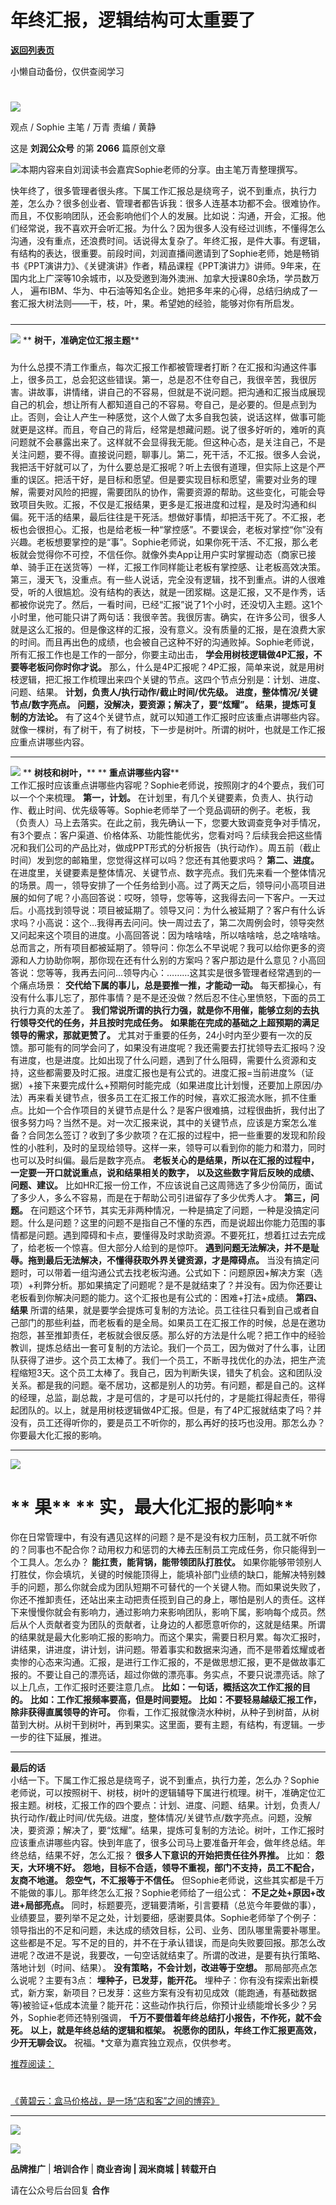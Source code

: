 # 年终汇报，逻辑结构可太重要了

[**返回列表页**](/gzh/刘润)

小懒自动备份，仅供查阅学习

#
![](https://mmbiz.qpic.cn/sz_mmbiz_jpg/Eia1pKbzLGbQ05rqf4tHyB6X44YvIRZf7ciayibtRy0rVSib8CQjW35A8ibcicFzDvdSceZ3wxRFa7icOhIMKPHicVnvEw/640?wx_fmt=jpeg&wxfrom;=5&wx;_lazy=1&wx;_co=1)

观点 / Sophie 主笔 / 万青 责编 / 黄静

这是 **刘润公众号** 的第 **2066** 篇原创文章

  

![](https://mmbiz.qpic.cn/sz_mmbiz_png/Eia1pKbzLGbSZ57HPo7A5mhKzhKlg5AokaIREqaw64oGKpiaSg9pz2EjBp3ZRqWY1KtKS3jGJY8tT6KuU1elczBQ/640?wx_fmt=png&wxfrom;=5&wx;_lazy=1&wx;_co=1)本期内容来自刘润读书会嘉宾Sophie老师的分享。由主笔万青整理撰写。

快年终了，很多管理者很头疼。下属工作汇报总是绕弯子，说不到重点，执行力差，怎么办？很多创业者、管理者都告诉我：很多人连基本功都不会。很难协作。而且，不仅影响团队，还会影响他们个人的发展。比如说：沟通，开会，汇报。他们经常说，我不喜欢开会听汇报。为什么？因为很多人没有经过训练，不懂得怎么沟通，没有重点，还浪费时间。话说得太复杂了。年终汇报，是件大事。有逻辑，有结构的表达，很重要。‍前段时间，刘润直播间邀请到了Sophie老师，她是畅销书《PPT演讲力》、《关键演讲》作者，精品课程《PPT演讲力》讲师。9年来，在国内北上广深等10余城市，以及受邀到海外澳洲、加拿大授课80余场，学员数万人，
遍布IBM、华为、中石油等知名企业。她把多年来的心得，总结归纳成了一套汇报大树法则——干，枝，叶，果。希望她的经验，能够对你有所启发。

  

#####

* * *

  
![](https://mmbiz.qpic.cn/sz_mmbiz_png/Eia1pKbzLGbSZ57HPo7A5mhKzhKlg5AokGuTJ7iaXLka0P3SWib72tWhUQ0gF1XSW0512qjp1LtB15p00XD4RibnQw/640?wx_fmt=png&wxfrom;=5&wx;_lazy=1&wx;_co=1)
** **树干，准确定位汇报主题****

#####  

为什么总摸不清工作重点，每次汇报工作都被管理者打断？在汇报和沟通这件事上，很多员工，总会犯这些错误。第一，总是忍不住夸自己，我很辛苦，我很厉害。讲故事，讲情绪，讲自己的不容易，但就是不说问题。把沟通和汇报当成展现自己的机会，想让所有人都知道自己的不容易。夸自己，是必要的。但是点到为止。否则，会让人产生一种感觉，这个人做了太多自我包装，说话这样，做事可能就更是这样。而且，夸自己的背后，经常是想藏问题。说了很多好听的，难听的真问题就不会暴露出来了。这样就不会显得我无能。但这种心态，是关注自己，不是关注问题，要不得。直接说问题，聊事儿。第二，死干活，不汇报。很多人会说，我把活干好就可以了，为什么要总是汇报呢？听上去很有道理，但实际上这是个严重的误区。把活干好，是目标和愿望。但是要实现目标和愿望，需要对业务的理解，需要对风险的把握，需要团队的协作，需要资源的帮助。这些变化，可能会导致项目失败。汇报，不仅是汇报结果，更多是汇报进度和过程，是及时沟通和纠偏。死干活的结果，最后往往是干死活。想做好事情，却把活干死了。不汇报，老板也会很担心。汇报，也是给老板一种“掌控感”。不要误会，老板对掌控“你”没有兴趣。老板想要掌控的是“事”。Sophie老师说，如果你死干活、不汇报，那么老板就会觉得你不可控，不信任你。就像外卖App让用户实时掌握动态（商家已接单、骑手正在送货等）一样，汇报工作同样能让老板有掌控感、让老板高效决策。第三，漫天飞，没重点。有一些人说话，完全没有逻辑，找不到重点。讲的人很难受，听的人很尴尬。没有结构的表达，就是一团浆糊。这是汇报，又不是作秀，话都被你说完了。然后，一看时间，已经“汇报”说了1个小时，还没切入主题。这1个小时里，他可能只讲了两句话：我很辛苦。我很厉害。确实，在许多公司，很多人就是这么汇报的。但是像这样的汇报，没有意义。没有质量的汇报，是在浪费大家的时间。而且再出色的成绩，也会被自己这种不好的沟通败掉。Sophie老师说，所有汇报工作也是工作的一部分，你要主动出击，
**学会用树枝逻辑做4P汇报，不要等老板问你时你才说。**
那么，什么是4P汇报呢？4P汇报，简单来说，就是用树枝逻辑，把汇报工作梳理出来四个关键的节点。这四个节点分别是：计划、进度、问题、结果。
**计划，负责人/执行动作/截止时间/优先级。** **进度，整体情况/关键节点/数字亮点。** **问题，没解决，要资源；解决了，要“炫耀”。**
**结果，提炼可复制的方法论。**
有了这4个关键节点，就可以知道工作汇报时应该重点讲哪些内容。就像一棵树，有了树干，有了树枝，下一步是树叶。所谓的树叶，也就是工作汇报应重点讲哪些内容。  

* * *

  
![](https://mmbiz.qpic.cn/sz_mmbiz_png/Eia1pKbzLGbSZ57HPo7A5mhKzhKlg5Aok2AIiaJW7l8erHxZALX3I4UCZ6icOiaG54icicgBCn0whu5uVqgIHoicjBcLQ/640?wx_fmt=png&wxfrom;=5&wx;_lazy=1&wx;_co=1)
** **树枝和树叶，**** ** **重点讲哪些内容****  
工作汇报时应该重点讲哪些内容呢？Sophie老师说，按照刚才的4个要点，我们可以一个个来梳理。 **第一，计划。**
在计划里，有几个关键要素，负责人、执行动作、截止时间、优先级等等。Sophie老师举了一个竞品调研的例子。老板，我（负责人）马上去落实。在此之前，我先确认一下，您要大致调查竞争对手情况，有3个要点：客户渠道、价格体系、功能性能优劣，您看对吗？后续我会把这些情况和我们公司的产品比对，做成PPT形式的分析报告（执行动作）。周五前（截止时间）发到您的邮箱里，您觉得这样可以吗？您还有其他要求吗？
**第二、进度。**
在进度里，关键要素是整体情况、关键节点、数字亮点。我们先来看一个整体情况的场景。周一，领导安排了一个任务给到小高。过了两天之后，领导问小高项目进展的如何了呢？小高回答说：哎呀，领导，您等等，这我得去问一下客户。一天过后。小高找到领导说：项目被延期了。领导又问：为什么被延期了？客户有什么诉求吗？小高说：这个…我得再去问问。快一周过去了，第二次周例会时，领导突然又问起来这个项目的进度。小高回答说：因为啥啥啥，所以啥啥啥，总之啥啥啥。总而言之，所有项目都被延期了。领导问：你怎么不早说呢？我可以给你更多的资源和人力协助你啊，那你现在还有什么别的方案吗？客户那边是什么意见？小高回答说：您等等，我再去问问…领导内心：………这其实是很多管理者经常遇到的一个痛点场景：
**交代给下属的事儿，总是要推一推，才能动一动。**
每天都操心，有没有什么事儿忘了，那件事情？是不是还没做？然后忍不住心里愤怒，下面的员工执行力真的太差了。
**我们常说所谓的执行力强，就是你不用催，能够立刻的去执行领导交代的任务，并且按时完成任务。**
**如果能在完成的基础之上超预期的满足领导的需求，那就更赞了。**
尤其对于重要的任务，24小时内至少要有一次的反馈。那可能有的同学会问了，如果没有进度呢？我还需要去打扰领导去汇报吗？没有进度，也是进度。比如出现了什么问题，遇到了什么阻碍，需要什么资源和支持，这些都需要及时汇报。进度汇报也是有公式的。进度汇报=当前进度%（证据）+接下来要完成什么+预期何时能完成（如果进度比计划慢，还要加上原因/办法）再来看关键节点，很多员工在汇报工作的时候，喜欢汇报流水账，抓不住重点。比如一个合作项目的关键节点是什么？是客户很难搞，过程很曲折，我付出了很多努力吗？当然不是。对一次汇报来说，其中的关键节点，应该是方案怎么准备？合同怎么签订？收到了多少款项？在汇报的过程中，把一些重要的发现和阶段性的小胜利，及时的呈现给领导。这样一来，领导可以看到你的能力和潜力，同时也可以及时纠偏。最后是数字亮点。
**老板关心的是结果，所以在汇报的过程中，一定要一开口就说重点，说和结果相关的数字，** **以及这些数字背后反映的成绩、问题、建议。**
比如HR汇报一份工作，不应该说自己这周筛选了多少份简历，面试了多少人，多么不容易，而是在于帮助公司引进留存了多少优秀人才。 **第三，问题。**
在问题这个环节，其实无非两种情况，一种是搞定了问题，一种是没搞定问题。什么是问题？这里的问题不是指自己不懂的东西，而是说超出你能力范围的事情都是问题。遇到障碍和卡点，要懂得及时求助资源。不要死扛，想着扛过去完成了，给老板一个惊喜。但大部分人给到的是惊吓。
**遇到问题无法解决，并不是耻辱。拖到最后无法解决，不懂得获取外界关键资源，才是障碍点。**
当没有搞定问题时，可以带着一组沟通公式去找老板沟通。公式如下：问题原因+解决方案（选项）+利弊分析。那如果搞定了问题呢？是不是就结束了？并没有。因为你还要让老板看到你解决问题的能力。这个汇报也是有公式的：困难+打法+成绩。
**第四、结果**
所谓的结果，就是要学会提炼可复制的方法论。员工往往只看到自己或者自己部门的那些利益，而老板看的是全局。如果员工在汇报工作的时候，总是在邀功抱怨，甚至推卸责任，老板就会很反感。那么好的方法是什么呢？把工作中的经验教训，提炼总结出一套可复制的方法论。我们一个员工，因为做对了什么事，让团队获得了进步。这个员工太棒了。我们一个员工，不断寻找优化的办法，把生产流程缩短3天。这个员工太棒了。我自己，因为判断失误，错失了机会。这和团队没关系。都是我的问题。毫不居功，这都是别人的功劳。有问题，都是自己的。这样的经理，总监，副总裁，才是可信的，才是可以托付的，才是能扛得起责任，带得起团队的。以上，就是用树枝逻辑做4P汇报。但是，有了4P汇报就结束了吗？并没有，员工还得听你的，要是员工不听你的，那么再好的技巧也没用。那怎么办？你要最大化汇报的影响。  

* * *

  
![](https://mmbiz.qpic.cn/sz_mmbiz_png/Eia1pKbzLGbSZ57HPo7A5mhKzhKlg5Aokezdsfgaic9nO4x42qusQ3vJ1xBvIibK36YQcwCjGZG47h65kADxNNYmg/640?wx_fmt=png&wxfrom;=5&wx;_lazy=1&wx;_co=1)

#  ** **果**** ** **实，最大化汇报的影响****

  
你在日常管理中，有没有遇见这样的问题？是不是没有权力压制，员工就不听你的？同事也不配合你？动用权力和惩罚的大棒去压制员工完成任务，你只能得到一个工具人。怎么办？
**能扛责，能背锅，能带领团队打胜仗。**
如果你能够带领别人打胜仗，你会填坑，关键的时候能顶得上，能填补部门业绩的缺口，能解决特别棘手的问题，那么你就会成为团队短期不可替代的一个关键人物。而如果说失败了，你还不推卸责任，还站出来主动把责任揽到自己的身上，哪怕是别人的责任。这样下来慢慢你就会有影响力，通过影响力来影响团队，影响下属，影响每个成员。然后从个人贡献者变为团队的贡献者，让身边的人都愿意听你的，这就是结果。所谓的结果就是最大化影响汇报的影响力。而这个果实，需要日积月累。每次汇报时，讲结果，讲进度，讲计划，讲问题。带着事实和数据来沟通，而不是带着炫耀或者卖惨的心态来沟通。汇报，是进行工作汇报的，不是做思想汇报，更不是做故事汇报的。不要让自己的漂亮话，超过你做的漂亮事。务实点，不要只说漂亮话。除了以上几点，工作汇报时还要注意几点。
**比如：一句话，概括这次工作汇报的目的。** **比如：工作汇报频率要高，但是时间要短。** **比如：不要轻易越级汇报工作，除非获得直属领导的许可。**
你看，工作汇报就像浇水种树，从种子到树苗，从树苗到大树。从树干到树叶，再到果实。这里面，要有主题，有结构，有逻辑。一步一步的往下延展，推进。

  

* * *

  
 **最后的话**  
小结一下。下属工作汇报总是绕弯子，说不到重点，执行力差，怎么办？Sophie老师说，可以按照树干、树枝，树叶的逻辑辅导下属进行梳理。树干，准确定位汇报主题。树枝，汇报工作的四个要点：计划、进度、问题、结果。计划，负责人/执行动作/截止时间/优先级。进度，整体情况/关键节点/数字亮点。问题，没解决，要资源；解决了，要“炫耀”。结果，提炼可复制的方法论。树叶，工作汇报时应该重点讲哪些内容。快到年底了，很多公司马上要准备开年会，做年终总结。年终总结，结果不好，怎么汇报？
**很多人下意识的开始把责任往外界推。** 比如： **怨天，大环境不好。** **怨地，目标不合适，领导不重视，部门不支持，员工不配合，友商不地道。**
**怨空气，不汇报等于不信任。** 但Sophie老师说，这些其实都是千万不能做的事儿。那年终怎么汇报？Sophie老师给了一组公式：
**不足之处+原因+改进+局部亮点。**
同时，标题要亮，逻辑要清晰，引言要精（总览今年要做的事），业绩要显，要列举不足之处，计划要细，感谢要具体。Sophie老师举了个例子：领导指出的不足和问题，未达成的绩效目标，公司、业务、团队哪里需要补哪里。这些都是不足。写不足的目的，并不在于承认错误，而是向失败要回报。那怎么改进呢？改进不是说，我要改，一句空话就结束了。所谓的改进，是要有执行策略、落地计划（时间、结果）。
**没有策略，不会计划，改进等于空想。** 那局部亮点怎么说呢？主要有3点： **埋种子，已发芽，能开花。**
埋种子：你有没有探索出新模式，新方案，新项目？已发芽：这些方案有没有初见成效（能跑通，有基础数据等)被验证+低成本流量？能开花：这些动作执行后，你预计业绩能增长多少？另外，Sophie老师还特别强调，
**千万不要借着年终总结打小报告，不作死，就不会死。** **以上，就是年终总结的逻辑和框架。** **祝愿你的团队，年终工作汇报更高效，少开无聊会议。**
祝福。*文章为嘉宾独立观点，仅供参考。  

  

[](https://mp.weixin.qq.com/s?__biz=MjM5NjM5MjQ4MQ==&mid=2651723174&idx=2&sn=f6c09d0c0123e151ea5e0f72492141b2&chksm=bd134ee88a64c7fe99cd114286f8b79eb7e7af917e812ae3c5fef57bd6d22cb35ea3f0b59389&token=24022406&lang=zh_CN&scene=21#wechat_redirect)[推荐阅读：](https://mp.weixin.qq.com/s?__biz=MjM5NjM5MjQ4MQ==&mid=2651723342&idx=2&sn=582f8eb6609eb457af5c660df0e3b426&chksm=bd134d008a64c4160ac2c4a66550a51d97bbb271886ef873eb65834e6957193df56cb7973e8e&token=676670113&lang=zh_CN&scene=21#wechat_redirect)

#
[《黄碧云：盒马价格战，是一场“店和客”之间的博弈》](https://mp.weixin.qq.com/s?__biz=MjM5NjM5MjQ4MQ==&mid=2651723342&idx=2&sn=582f8eb6609eb457af5c660df0e3b426&chksm=bd134d008a64c4160ac2c4a66550a51d97bbb271886ef873eb65834e6957193df56cb7973e8e&token=676670113&lang=zh_CN&scene=21#wechat_redirect)

[](https://mp.weixin.qq.com/s?__biz=MjM5NjM5MjQ4MQ==&mid=2651723174&idx=2&sn=f6c09d0c0123e151ea5e0f72492141b2&chksm=bd134ee88a64c7fe99cd114286f8b79eb7e7af917e812ae3c5fef57bd6d22cb35ea3f0b59389&token=24022406&lang=zh_CN&scene=21#wechat_redirect)

* * *

  
[![](https://mmbiz.qpic.cn/sz_mmbiz_gif/Eia1pKbzLGbTn1dwtkEGh09Pv0jdViaXlLY09Libl7h459w2wTEFp92d2Twcn7xEucJJicaCKcjhVIy4LKM6JxmFSQ/640?wx_fmt=gif&wxfrom;=5&wx;_lazy=1&wx;_co=1)]()  

![](https://mmbiz.qpic.cn/sz_mmbiz_gif/Eia1pKbzLGbSEoaiaedpuePBt5hYsTiautZwsljFFeWpj27xdGTqHSYn0ylof54CWlDic40C8lHllqf0DKdXNr1ULw/640?wx_fmt=gif&from;=appmsg)

 **品牌推广** | **培训合作** | **商业咨询 | 润米商城** **| 转载开白**

请在公众号后台回复 **合作**

